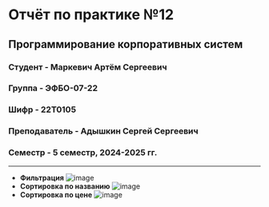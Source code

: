 # Отчёт по практике №12

## Программирование корпоративных систем

### Студент - **Маркевич Артём Сергеевич**

### Группа - **ЭФБО-07-22**

### Шифр - **22Т0105**

### Преподаватель - **Адышкин Сергей Сергеевич**

### Семестр - 5 семестр, 2024-2025 гг.

---

- **Фильтрация**
![image](https://github.com/user-attachments/assets/1a03a497-df76-45d1-9494-827c069f2c97)
- **Сортировка по названию**
![image](https://github.com/user-attachments/assets/fac9a5f8-5c84-4c4b-9e57-4dda7d806b04)
- **Сортировка по цене**
![image](https://github.com/user-attachments/assets/26b6f6a7-cd73-4b78-b67c-12488333fc7f)
